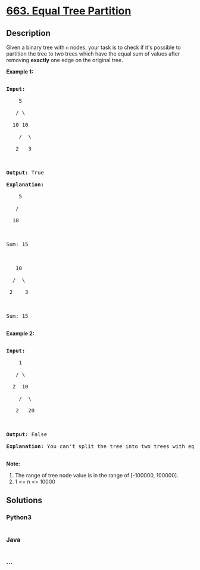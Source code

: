 # [663. Equal Tree Partition](https://leetcode.com/problems/equal-tree-partition)



## Description

<p>

Given a binary tree with <code>n</code> nodes, your task is to check if it's possible to partition the tree to two trees which have the equal sum of values after removing <b>exactly</b> one edge on the original tree.

</p>



<p><b>Example 1:</b><br />

<pre>

<b>Input:</b>     

    5

   / \

  10 10

    /  \

   2   3



<b>Output:</b> True

<b>Explanation:</b> 

    5

   / 

  10

      

Sum: 15



   10

  /  \

 2    3



Sum: 15

</pre>

</p>





<p><b>Example 2:</b><br />

<pre>

<b>Input:</b>     

    1

   / \

  2  10

    /  \

   2   20



<b>Output:</b> False

<b>Explanation:</b> You can't split the tree into two trees with equal sum after removing exactly one edge on the tree.

</pre>

</p>



<p><b>Note:</b><br>

<ol>

<li>The range of tree node value is in the range of [-100000, 100000].</li>

<li>1 <= n <= 10000</li>

</ol>

</p>

## Solutions

<!-- tabs:start -->

### **Python3**

```python

```

### **Java**

```java

```

### **...**

```

```

<!-- tabs:end -->
